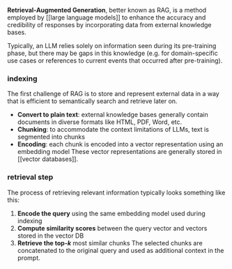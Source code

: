 **Retrieval-Augmented Generation**, better known as RAG, is a method employed by [[large language models]] to enhance the accuracy and credibility of responses by incorporating data from external knowledge bases.

Typically, an LLM relies solely on information seen during its pre-training phase, but there may be gaps in this knowledge (e.g. for domain-specific use cases or references to current events that occurred after pre-training).

### indexing
The first challenge of RAG is to store and represent external data in a way that is efficient to semantically search and retrieve later on. 
- **Convert to plain text**: external knowledge bases generally contain documents in diverse formats like HTML, PDF, Word, etc.
- **Chunking**: to accommodate the context limitations of LLMs, text is segmented into chunks
- **Encoding**: each chunk is encoded into a vector representation using an embedding model
These vector representations are generally stored in [[vector databases]].
### retrieval step
The process of retrieving relevant information typically looks something like this:
1. **Encode the query** using the same embedding model used during indexing
2. **Compute similarity scores** between the query vector and vectors stored in the vector DB
3. **Retrieve the top-$k$** most similar chunks
The selected chunks are concatenated to the original query and used as additional context in the prompt.